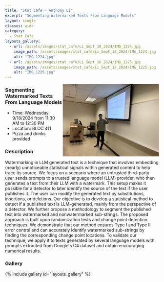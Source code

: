 ```yaml
---
title: "Stat Cafe - Anthony Li"
excerpt: "Segmenting Watermarked Texts From Language Models"
layout: single
classes: wide
category: 
  - Stat Cafe
layouts_gallery:
  - url: /assets/images/stat_cafe/Li_Sept_18_2024/IMG_1224.jpg
    image_path: /assets/images/stat_cafe/Li_Sept_18_2024/IMG_1224.jpg
    alt: "IMG_1224.jpg"
  - url: /assets/images/stat_cafe/Li_Sept_18_2024/IMG_1225.jpg
    image_path: /assets/images/stat_cafe/Li_Sept_18_2024/IMG_1225.jpg
    alt: "IMG_1225.jpg"
---
```


<img src="https://github.com/tamusgsa/tamusgsa.github.io/blob/master/assets/images/stat_cafe/Li_Sept_18_2024/IMG_1224.jpg?raw=true" alt="Header" width="315" style="float: right;"/> 

### Segmenting Watermarked Texts From Language Models

- Time: Wednesday 9/18/2024 from 11:30 AM to 12:30 PM
- Location: BLOC 411
- Pizza and drinks provided

### Description
Watermarking in LLM generated text is a technique that involves embedding (nearly)
unnoticeable statistical signals within generated content to help trace its source. We
focus on a scenario where an untrusted third-party user sends prompts to a trusted
language model (LLM) provider, who then generates a text from their LLM with a
watermark. This setup makes it possible for a detector to later identify the source of the
text if the user publishes it. The user can modify the generated text by substitutions,
insertions, or deletions. Our objective is to develop a statistical method to detect if a
published text is LLM-generated, mainly from the perspective of a detector. We further
propose a methodology to segment the published text into watermarked and nonwatermarked sub-strings. The proposed approach is built upon randomization tests and
change point detection techniques. We demonstrate that our method ensures Type I and
Type II error control and can accurately identify watermarked sub-strings by finding the
corresponding change point locations. To validate our technique, we apply it to texts
generated by several language models with prompts extracted from Google's C4 dataset
and obtain encouraging numerical results. 


<!-- ### Presentation
<!-- <iframe src="" width="640" height="480" allow="autoplay"></iframe> -->

<!-- ### Recording -->

### Gallery

{% include gallery id="layouts_gallery" %}
